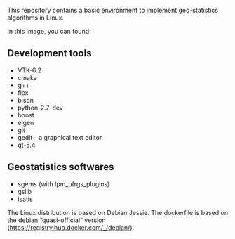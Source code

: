 This repository contains a basic environment to implement geo-statistics algorithms in Linux.

In this image, you can found:

Development tools
-----------------

* VTK-6.2
* cmake
* g++
* flex
* bison
* python-2.7-dev
* boost
* eigen
* git
* gedit - a graphical text editor
* qt-5.4

Geostatistics softwares
-----------------------

* sgems (with lpm_ufrgs_plugins)
* gslib
* isatis

The Linux distribution is based on Debian Jessie. The dockerfile is based on the debian “quasi-official” version (https://registry.hub.docker.com/_/debian/).

